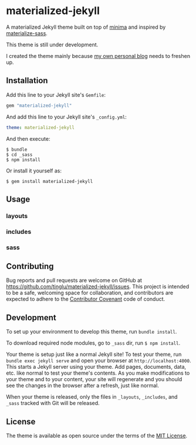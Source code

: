 # materialized-jekyll

A materialized Jekyll theme built on top of [minima](https://github.com/jekyll/minima) and inspired by [materialize-sass](https://github.com/mkhairi/materialize-sass).

This theme is still under development.

I created the theme mainly because [my own personal blog](lisalu.com.au) needs to freshen up.


## Installation

Add this line to your Jekyll site's `Gemfile`:

```ruby
gem "materialized-jekyll"
```

And add this line to your Jekyll site's `_config.yml`:

```yaml
theme: materialized-jekyll
```

And then execute:

    $ bundle
    $ cd _sass
    $ npm install

Or install it yourself as:

    $ gem install materialized-jekyll

## Usage

### layouts

### includes

### sass

## Contributing

Bug reports and pull requests are welcome on GitHub at https://github.com/tinglu/materialized-jekyll/issues. This project is intended to be a safe, welcoming space for collaboration, and contributors are expected to adhere to the [Contributor Covenant](http://contributor-covenant.org) code of conduct.

## Development

To set up your environment to develop this theme, run `bundle install`.

To download required node modules, go to `_sass` dir, run `$ npm install`.

Your theme is setup just like a normal Jekyll site! To test your theme, run `bundle exec jekyll serve` and open your browser at `http://localhost:4000`. This starts a Jekyll server using your theme. Add pages, documents, data, etc. like normal to test your theme's contents. As you make modifications to your theme and to your content, your site will regenerate and you should see the changes in the browser after a refresh, just like normal.

When your theme is released, only the files in `_layouts`, `_includes`, and `_sass` tracked with Git will be released.

## License

The theme is available as open source under the terms of the [MIT License](https://opensource.org/licenses/MIT).
